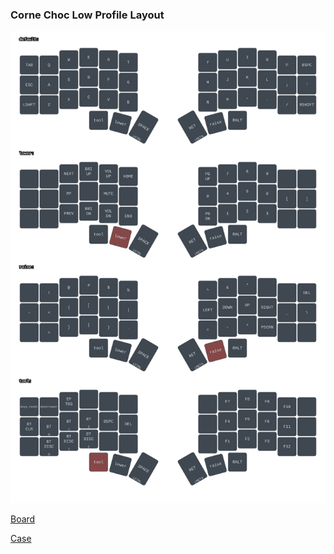 ### Corne Choc Low Profile Layout
![Corne layout](https://raw.githubusercontent.com/jak0b/corne-layout/main/img/corne.svg)

[Board](https://github.com/foostan/crkbd)

[Case](https://www.printables.com/model/137791-corne-lp-mechanical-keyboard-minimal-case)
